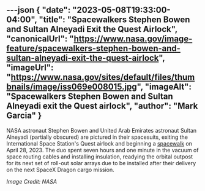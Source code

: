 ---json
{
  "date": "2023-05-08T19:33:00-04:00",
  "title": "Spacewalkers Stephen Bowen and Sultan Alneyadi Exit the Quest Airlock",
  "canonicalUrl": "https://www.nasa.gov/image-feature/spacewalkers-stephen-bowen-and-sultan-alneyadi-exit-the-quest-airlock",
  "imageUrl": "https://www.nasa.gov/sites/default/files/thumbnails/image/iss069e008015.jpg",
  "imageAlt": "Spacewalkers Stephen Bowen and Sultan Alneyadi exit the Quest airlock",
  "author": "Mark Garcia"
}
---

NASA astronaut Stephen Bowen and United Arab Emirates astronaut Sultan Alneyadi (partially obscured) are pictured in their spacesuits, exiting the International Space Station's Quest airlock and beginning a [spacewalk](https://blogs.nasa.gov/spacestation/2023/04/28/astronauts-wrap-up-spacewalk-for-station-power-upgrades/) on April 28, 2023. The duo spent seven hours and one minute in the vacuum of space routing cables and installing insulation, readying the orbital outpost for its next set of roll-out solar arrays due to be installed after their delivery on the next SpaceX Dragon cargo mission.

_Image Credit: NASA_

